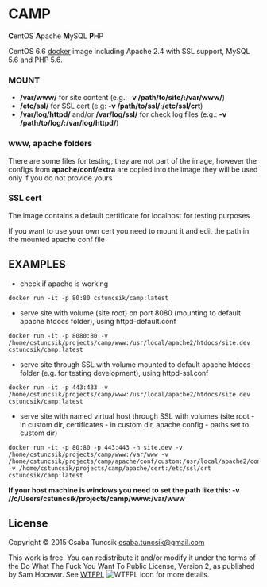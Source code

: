 CAMP
====

**C**entOS **A**pache **M**ySQL **P**HP

CentOS 6.6 [docker](https://www.docker.com) image including Apache 2.4 with SSL support, MySQL 5.6 and PHP 5.6.

### MOUNT

 - **/var/www/** for site content (e.g.: **-v /path/to/site/:/var/www/**)
 - **/etc/ssl/** for SSL cert (e.g: **-v /path/to/ssl/:/etc/ssl/crt**)
 - **/var/log/httpd/** and/or **/var/log/ssl/** for check log files (e.g.: **-v /path/to/log/:/var/log/httpd/**)

### www, apache folders

There are some files for testing, they are not part of the image, however the configs from **apache/conf/extra** are copied into the image
they will be used only if you do not provide yours

### SSL cert

The image contains a default certificate for localhost for testing purposes

If you want to use your own cert you need to mount it and edit the path in the mounted apache conf file

EXAMPLES
--------

- check if apache is working
```
docker run -it -p 80:80 cstuncsik/camp:latest
```
- serve site with volume (site root) on port 8080 (mounting to default apache htdocs folder), using httpd-default.conf 
```
docker run -it -p 8080:80 -v /home/cstuncsik/projects/camp/www:/usr/local/apache2/htdocs/site.dev cstuncsik/camp:latest
```
- serve site through SSL with volume mounted to default apache htdocs folder (e.g. for testing development), using httpd-ssl.conf 
```
docker run -it -p 443:433 -v /home/cstuncsik/projects/camp/www:/usr/local/apache2/htdocs/site.dev cstuncsik/camp:latest
```
- serve site with named virtual host through SSL with volumes (site root - in custom dir, certificates - in custom dir, apache config - paths set to custom dir)
```
docker run -it -p 80:80 -p 443:443 -h site.dev -v /home/cstuncsik/projects/camp/www:/var/www -v /home/cstuncsik/projects/camp/apache/conf/custom:/usr/local/apache2/conf/custom -v /home/cstuncsik/projects/camp/apache/cert:/etc/ssl/crt cstuncsik/camp:latest
```

**If your host machine is windows you need to set the path like this: -v //c/Users/cstuncsik/projects/camp/www:/var/www**

License
-------

Copyright © 2015 Csaba Tuncsik <csaba.tuncsik@gmail.com>

This work is free. You can redistribute it and/or modify it under the
terms of the Do What The Fuck You Want To Public License, Version 2,
as published by Sam Hocevar. See [WTFPL](http://www.wtfpl.net) ![WTFPL icon](http://i.imgur.com/AsWaQQl.png) for more details.
